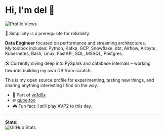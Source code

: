 
<!--
**dio0x1a/dio0x1a** is a ✨ _special_ ✨ repository because its `README.md` (this file) appears on your GitHub profile.

Here are some ideas to get you started:

- 🔭 I’m currently working on ...
- 🌱 I’m currently learning ...
- 👯 I’m looking to collaborate on ...
- 🤔 I’m looking for help with ...
- 💬 Ask me about ...
- 📫 How to reach me: ...
- 😄 Pronouns: ...
- ⚡ Fun fact: ...
-->


# Hi, I'm del 👋

![Profile Views](https://komarev.com/ghpvc/?username=del0x1a&style=flat-square)

💾 Simplicity is a prerequisite for reliability.

**Data Engineer** focused on performance and streaming architectures.  
My toolbox includes: Python, Kafka, GCP, Snowflake, dbt, Airflow, Airbyte, Kubernetes, Bash, Linux, FastAPI, SQL, MSSQL, Postgres.  

🛠️ Currently diving deep into PySpark and database internals – working towards building my own DB from scratch.

This is my open source profile for experimenting, testing new things, and sharing anything interesting I find on the way.

- 🏢 Part of [vo1d0x](https://github.com/vo1d0x)
- 🌐 [qube.foo](https://qube.foo)
- 🎮 Fun fact: I still play AVP2 to this day.

---

**Stats:**  
![GitHub Stats](https://github-readme-stats.vercel.app/api?username=del0x1a&show_icons=true&hide=prs&count_private=true&hide_title=true)

